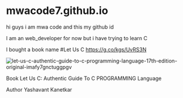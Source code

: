 # mwacode7.github.io
hi guys i am mwa code and this my github id 

I am an web_developer for now but i have trying to learn C 

I bought a book name #Let Us C 
https://g.co/kgs/UvRS3N

![let-us-c-authentic-guide-to-c-programming-language-17th-edition-original-imafy7gnctuggpgv](https://user-images.githubusercontent.com/85559104/140607572-18952b89-769e-4af2-859a-4d512e1199a2.jpeg)


Book
Let Us C: Authentic Guide To C PROGRAMMING Language

Author
Yashavant Kanetkar
